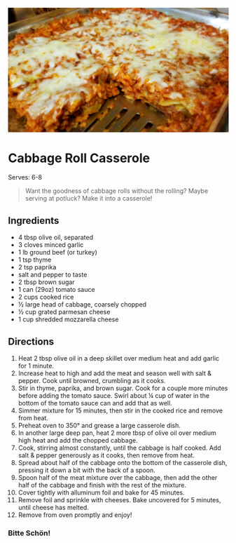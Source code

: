 ![Cabbage Roll Casserole](https://raw.githubusercontent.com/aromig/recipes/master/photos/CabbageRollCasserole.jpg "Photo: Cabbage Roll Casserole")
# Cabbage Roll Casserole
Serves: 6-8

> Want the goodness of cabbage rolls without the rolling? Maybe serving at potluck? Make it into a casserole!

## Ingredients
* 4 tbsp olive oil, separated
* 3 cloves minced garlic
* 1 lb ground beef (or turkey)
* 1 tsp thyme
* 2 tsp paprika
* salt and pepper to taste
* 2 tbsp brown sugar
* 1 can (29oz) tomato sauce
* 2 cups cooked rice
* &frac12; large head of cabbage, coarsely chopped
* &frac12; cup grated parmesan cheese
* 1 cup shredded mozzarella cheese

## Directions
1. Heat 2 tbsp olive oil in a deep skillet over medium heat and add garlic for 1 minute.
2. Increase heat to high and add the meat and season well with salt & pepper. Cook until browned, crumbling as it cooks.
3. Stir in thyme, paprika, and brown sugar. Cook for a couple more minutes before adding the tomato sauce. Swirl about &frac14; cup of water in the bottom of the tomato sauce can and add that as well.
4. Simmer mixture for 15 minutes, then stir in the cooked rice and remove from heat.
5. Preheat oven to 350&deg; and grease a large casserole dish.
6. In another large deep pan, heat 2 more tbsp of olive oil over medium high heat and add the chopped cabbage.
7. Cook, stirring almost constantly, until the cabbage is half cooked. Add salt & pepper generously as it cooks, then remove from heat.
8. Spread about half of the cabbage onto the bottom of the casserole dish, pressing it down a bit with the back of a spoon.
9. Spoon half of the meat mixture over the cabbage, then add the other half of the cabbage and finish with the rest of the mixture.
10. Cover tightly with alluminum foil and bake for 45 minutes.
11. Remove foil and sprinkle with cheeses. Bake uncovered for 5 minutes, until cheese has melted.
12. Remove from oven promptly and enjoy!

### Bitte Schön!
